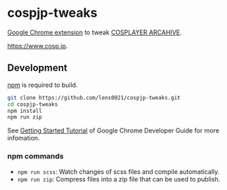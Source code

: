 # cospjp-tweaks

[Google Chrome extension] to tweak [COSPLAYER ARCAHIVE].

https://www.cosp.jp.

## Development

[npm] is required to build.

```sh
git clone https://github.com/lens0021/cospjp-tweaks.git
cd cospjp-tweaks
npm install
npm run zip
```

See [Getting Started Tutorial](https://developer.chrome.com/extensions/getstarted)
of Google Chrome Developer Guide for more infomation.

### npm commands

- `npm run scss`: Watch changes of scss files and compile automatically.
- `npm run zip`: Compress files into a zip file that can be used to publish.

[google chrome extension]: https://developer.chrome.com/extensions
[cosplayer arcahive]: https://www.cosp.jp
[npm]: https://npmjs.com
